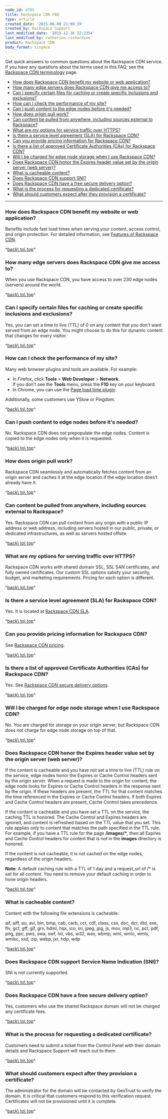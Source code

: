 ```yaml
---
node_id: 4705
title: Rackspace CDN FAQ
type: article
created_date: '2015-06-08 21:09:39'
created_by: Rackspace Support
last_modified_date: '2015-12-16 22:2354'
last_modified_by: catherine.richardson
product: Rackspace CDN
body_format: tinymce
---
```


Get quick answers to common questions about the Rackspace CDN service.
If you have any questions about the terms used in this FAQ, see the
[Rackspace CDN
terminology](https://www.rackspace.com/knowledge_center/article/rackspace-cdn-terminology)
page.

-   [How does Rackspace CDN benefit my website or web
    application?](#benefit)
-   [How many edge servers does Rackspace CDN give me access
    to?](#howmany)
-   [Can I specify certain files for caching or create specific
    inclusions and exclusions?](#specify)
-   [How can I check the performance of my site?](#performance)
-   [Can I push content to the edge nodes before it's needed?](#push)
-   [How does origin pull work?](#originpull)
-   [Can content be pulled from anywhere, including sources external to
    Rackspace?](#pullanywhere)
-   [What are my options for service traffic over HTTPS?](#https)
-   [Is there a service level agreement (SLA) for Rackspace CDN?](#sla)
-   [Can you provide pricing information for Rackspace
    CDN?](#Pricing%20information)
-   [Is there a list of approved Certificate Authorities (CAs) for
    Rackspace CDN?](#certificate%20authorities)
-   [Will I be charged for edge node storage when I use Rackspace
    CDN?](#storagge)
-   [Does Rackspace CDN honor the Expires header value set by the origin
    server (web
    server)?](#Does%20Rackspace%20CDN%20honor%20the%20Expires%20header%20value%20set%20by%20the%20origin%20server%20(web%20server)?)
-   [What is cacheable content?](#What%20is%20cacheable%20content?)
-   [Does Rackspace CDN support
    SNI?](#Does%20Rackspace%20CDN%20support%20SNI?)
-   [Does Rackspace CDN have a free secure delivery
    option?](#Does%20Rackspace%20CDN%20have%20a%20free%20secure%20delivery%20option?)
-   [What is the process for requesting a dedicated
    certificate?](#What%20is%20the%20process%20for%20requesting%20a%20dedicated%20certificate?)
-   [What should customers expect after they provision a
    certificate?](#What%20should%20customers%20expect%20after%20they%20provision%20a%20certificate?)

 

* * * * *

###  

### How does Rackspace CDN benefit my website or web application?

Benefits include fast load times when serving your content, access
control, and origin protection. For detailed information, see [Features
of Rackspace
CDN](http://www.rackspace.com/knowledge_center/article/features-of-rackspace-cdn).

^[back\\ to\\ top](#top)^

### How many edge servers does Rackspace CDN give me access to?

When you use Rackspace CDN, you have access to over 230 edge nodes
(servers) around the world.   

^[back\\ to\\ top](#top)^

### Can I specify certain files for caching or create specific inclusions and exclusions?

Yes, you can set a time to live (TTL) of 0 on any content that you don't
want served from an edge node. You might choose to do this for dynamic
content that changes for every visitor.  

^[back\\ to\\ top](#top)^

### How can I check the performance of my site?

Many web browser plugins and tools are available. For example:

-   In Firefox, click **Tools** \> **Web Developer** \> **Network**.\
     If you don't see the **Tools** menu, press the **F10** key on your
    keyboard.
-   In Chrome, you can use the [Page load time
    plugin](https://chrome.google.com/webstore/detail/page-load-time/fploionmjgeclbkemipmkogoaohcdbig?hl=en)

Additionally, some customers use YSlow or Pingdom.

^[back\\ to\\ top](#top)^

### Can I push content to edge nodes before it's needed?

No. Rackspace CDN does not prepopulate the edge nodes. Content is copied
to the edge nodes only when it is requested.

^[back\\ to\\ top](#top)^

### How does origin pull work?

Rackspace CDN seamlessly and automatically fetches content from an
origin server and caches it at the edge location if the edge location
does&rsquo;t already have it.

^[back\\ to\\ top](#top)^

### Can content be pulled from anywhere, including sources external to Rackspace?

Yes. Rackspace CDN can pull content from any origin with a public IP
address or web address, including servers hosted in our public, private,
or dedicated infrastructures, as well as servers hosted offsite.

^[back\\ to\\ top](#top)^

### What are my options for serving traffic over HTTPS?

Rackspace CDN works with shared domain SSL, SSL SAN certificates, and
fully owned certificates. Our custom SSL options satisfy your security,
budget, and marketing requirements. Pricing for each option is
different.

^[back\\ to\\ top](#top)^

### Is there a service level agreement (SLA) for Rackspace CDN?

Yes. It is located at [Rackspace CDN
SLA](http://www.rackspace.com/information/legal/service-level-guarantee-rackspace-cdn).

^[back\\ to\\ top](#top)^

### Can you provide pricing information for Rackspace CDN?

See [Rackspace CDN
pricing](http://www.rackspace.com/cloud/cdn-content-delivery-network).

^[back\\ to\\ top](#top)^

### Is there a list of approved Certificate Authorities (CAs) for Rackspace CDN?

Yes. See [Rackspace CDN secure delivery
options](https://www.rackspace.com/knowledge_center/article/rackspace-cdn-secure-delivery-options#Secure%20origin).

^[back\\ to\\ top](#top)^

### Will I be charged for edge node storage when I use Rackspace CDN?

No. You are charged for storage on your origin server, but Rackspace CDN
does not charge for edge node storage on top of that.

^[back\\ to\\ top](#top)^

### Does Rackspace CDN honor the Expires header value set by the origin server (web server)?

If the content is cacheable and you have *not* set a time to live (TTL)
rule on the service, edge nodes honor the Expires or Cache Control
headers sent by the origin server. When a request is made to the origin
for content, the edge node looks for Expires or Cache Control headers in
the response sent by the origin. If these headers are present, the TTL
for that content matches the time referenced in the Expires or Cache
Control headers. If both Expires and Cache Control headers are present,
Cache Control takes precedence.

If the content is cacheable and you have set a TTL on the service, the
caching TTL is honored. The Cache Control and Expires headers are
ignored, and content is refreshed based on the TTL value that you set.
This rule applies only to content that matches the path specified in the
TTL rule. For example, if you have a TTL rule for the page
**/images/\***, then all Expires and Cache Control headers for content
that is *not* in the **images** directory is honored.

If the content is not cacheable, it is not cached on the edge nodes,
regardless of the origin headers.

**Note**: A default caching rule with a TTL of 1 day and a request\_url
of /\* is set for all content. You need to remove your default caching
in order to hone origin headers.

^[back\\ to\\ top](#top)^

### What is cacheable content?

Content with the following file extensions is cacheable:

aif, aiff, au, avi, bin, bmp, cab, carb, cct, cdf, class, css, doc, dcr,
dtd, exe, flv, gcf, gff, gif, grv, hdml, hqx, ico, ini, jpeg, jpg, js,
mov, mp3, nc, pct, pdf, png, ppc, pws, swa, swf, txt, vbs, w32, wav,
wbmp, wml, wmlc, wmls, wmlsc, xsd, zip, webp, jxr, hdp, wdp

^[back\\ to\\ top](#top)^

### Does Rackspace CDN support Service Name Indication (SNI)?

SNI is not currently supported.

^[back\\ to\\ top](#top)^

### Does Rackspace CDN have a free secure delivery option?

Yes, customers who use the shared Rackspace domain will not be charged
any certificate fees.

^[back\\ to\\ top](#top)^

### What is the process for requesting a dedicated certificate?

Customers need to submit a ticket from the Control Panel with their
domain details and Rackspace Support will reach out to them.

^[back\\ to\\ top](#top)^

### What should customers expect after they provision a certificate?

The administrator for the domain will be contacted by GeoTrust to verify
the domain. It is critical that customers respond to this verification
request. Certificates will not be provisioned until it is complete.

^[back\\ to\\ top](#top)^

